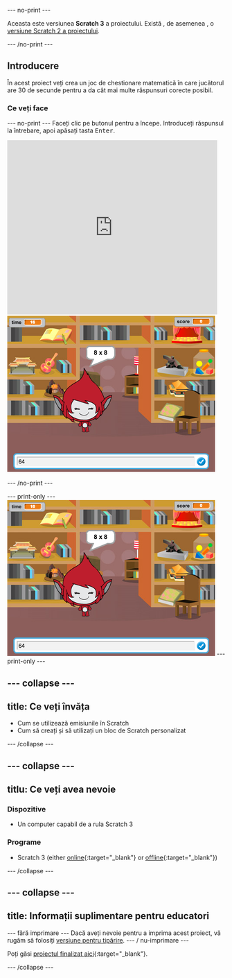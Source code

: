\--- no-print \---

Aceasta este versiunea **Scratch 3** a proiectului. Există , de asemenea , o [versiune Scratch 2 a proiectului](https://projects.raspberrypi.org/en/projects/brain-game-scratch2).

\--- /no-print \---

## Introducere

În acest proiect veți crea un joc de chestionare matematică în care jucătorul are 30 de secunde pentru a da cât mai multe răspunsuri corecte posibil.

### Ce veți face

\--- no-print \--- Faceți clic pe butonul pentru a începe. Introduceți răspunsul la întrebare, apoi apăsați tasta <kbd>Enter</kbd>.

<div class="scratch-preview">
  <iframe allowtransparency="true" width="485" height="402" src="https://scratch.mit.edu/projects/embed/250234955/?autostart=false" frameborder="0" scrolling="no"></iframe>
  <img src="images/brain-final.png">
</div>

\--- /no-print \---

\--- print-only \--- ![Brain Game](images/brain-final.png) \--- print-only \---

## \--- collapse \---

## title: Ce veți învăța

+ Cum se utilizează emisiunile în Scratch
+ Cum să creați și să utilizați un bloc de Scratch personalizat

\--- /collapse \---

## \--- collapse \---

## titlu: Ce veți avea nevoie

### Dispozitive

+ Un computer capabil de a rula Scratch 3

### Programe

+ Scratch 3 (either [online](http://rpf.io/scratchon){:target="_blank"} or [offline](http://rpf.io/scratchoff){:target="_blank"})

\--- /collapse \---

## \--- collapse \---

## title: Informații suplimentare pentru educatori

\--- fără imprimare \--- Dacă aveți nevoie pentru a imprima acest proiect, vă rugăm să folosiți [versiune pentru tipărire](https://projects.raspberrypi.org/en/projects/brain-game/print). \--- / nu-imprimare \---

Poți găsi [proiectul finalizat aici](http://rpf.io/p/en/brain-game-get){:target="_blank"}.

\--- /collapse \---